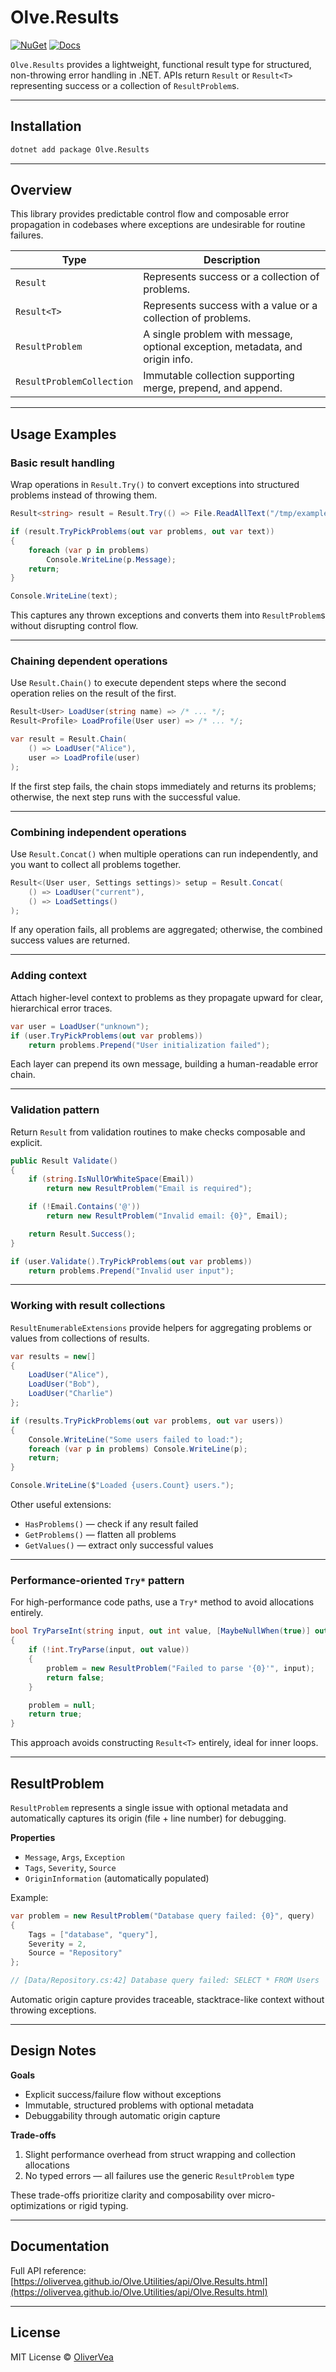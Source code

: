 # Olve.Results

[![NuGet](https://img.shields.io/nuget/v/Olve.Results?logo=nuget)](https://www.nuget.org/packages/Olve.Results)
[![Docs](https://img.shields.io/badge/docs-API%20Reference-blue)](https://olivervea.github.io/Olve.Utilities/api/Olve.Results.html)

`Olve.Results` provides a lightweight, functional result type for structured, non-throwing error handling in .NET.
APIs return `Result` or `Result<T>` representing success or a collection of `ResultProblem`s.

---

## Installation

```bash
dotnet add package Olve.Results
```

---

## Overview

This library provides predictable control flow and composable error propagation in codebases where exceptions are undesirable for routine failures.

| Type                      | Description                                                                   |
| ------------------------- | ----------------------------------------------------------------------------- |
| `Result`                  | Represents success or a collection of problems.                               |
| `Result<T>`               | Represents success with a value or a collection of problems.                  |
| `ResultProblem`           | A single problem with message, optional exception, metadata, and origin info. |
| `ResultProblemCollection` | Immutable collection supporting merge, prepend, and append.                   |

---

## Usage Examples

### Basic result handling

Wrap operations in `Result.Try()` to convert exceptions into structured problems instead of throwing them.

```csharp
Result<string> result = Result.Try(() => File.ReadAllText("/tmp/example.txt"));

if (result.TryPickProblems(out var problems, out var text))
{
    foreach (var p in problems)
        Console.WriteLine(p.Message);
    return;
}

Console.WriteLine(text);
```

This captures any thrown exceptions and converts them into `ResultProblem`s without disrupting control flow.

---

### Chaining dependent operations

Use `Result.Chain()` to execute dependent steps where the second operation relies on the result of the first.

```csharp
Result<User> LoadUser(string name) => /* ... */;
Result<Profile> LoadProfile(User user) => /* ... */;

var result = Result.Chain(
    () => LoadUser("Alice"),
    user => LoadProfile(user)
);
```

If the first step fails, the chain stops immediately and returns its problems; otherwise, the next step runs with the successful value.

---

### Combining independent operations

Use `Result.Concat()` when multiple operations can run independently, and you want to collect all problems together.

```csharp
Result<(User user, Settings settings)> setup = Result.Concat(
    () => LoadUser("current"),
    () => LoadSettings()
);
```

If any operation fails, all problems are aggregated; otherwise, the combined success values are returned.

---

### Adding context

Attach higher-level context to problems as they propagate upward for clear, hierarchical error traces.

```csharp
var user = LoadUser("unknown");
if (user.TryPickProblems(out var problems))
    return problems.Prepend("User initialization failed");
```

Each layer can prepend its own message, building a human-readable error chain.

---

### Validation pattern

Return `Result` from validation routines to make checks composable and explicit.

```csharp
public Result Validate()
{
    if (string.IsNullOrWhiteSpace(Email))
        return new ResultProblem("Email is required");

    if (!Email.Contains('@'))
        return new ResultProblem("Invalid email: {0}", Email);

    return Result.Success();
}

if (user.Validate().TryPickProblems(out var problems))
    return problems.Prepend("Invalid user input");
```

---

### Working with result collections

`ResultEnumerableExtensions` provide helpers for aggregating problems or values from collections of results.

```csharp
var results = new[]
{
    LoadUser("Alice"),
    LoadUser("Bob"),
    LoadUser("Charlie")
};

if (results.TryPickProblems(out var problems, out var users))
{
    Console.WriteLine("Some users failed to load:");
    foreach (var p in problems) Console.WriteLine(p);
    return;
}

Console.WriteLine($"Loaded {users.Count} users.");
```

Other useful extensions:

* `HasProblems()` — check if any result failed
* `GetProblems()` — flatten all problems
* `GetValues()` — extract only successful values

---

### Performance-oriented `Try*` pattern

For high-performance code paths, use a `Try*` method to avoid allocations entirely.

```csharp
bool TryParseInt(string input, out int value, [MaybeNullWhen(true)] out ResultProblem problem)
{
    if (!int.TryParse(input, out value))
    {
        problem = new ResultProblem("Failed to parse '{0}'", input);
        return false;
    }

    problem = null;
    return true;
}
```

This approach avoids constructing `Result<T>` entirely, ideal for inner loops.

---

## ResultProblem

`ResultProblem` represents a single issue with optional metadata and automatically captures its origin (file + line number) for debugging.

**Properties**

* `Message`, `Args`, `Exception`
* `Tags`, `Severity`, `Source`
* `OriginInformation` (automatically populated)

Example:

```csharp
var problem = new ResultProblem("Database query failed: {0}", query)
{
    Tags = ["database", "query"],
    Severity = 2,
    Source = "Repository"
};

// [Data/Repository.cs:42] Database query failed: SELECT * FROM Users
```

Automatic origin capture provides traceable, stacktrace-like context without throwing exceptions.

---

## Design Notes

**Goals**

* Explicit success/failure flow without exceptions
* Immutable, structured problems with optional metadata
* Debuggability through automatic origin capture

**Trade-offs**

1. Slight performance overhead from struct wrapping and collection allocations
2. No typed errors — all failures use the generic `ResultProblem` type

These trade-offs prioritize clarity and composability over micro-optimizations or rigid typing.

---

## Documentation

Full API reference:
[https://olivervea.github.io/Olve.Utilities/api/Olve.Results.html](https://olivervea.github.io/Olve.Utilities/api/Olve.Results.html)

---

## License

MIT License © [OliverVea](https://github.com/OliverVea)